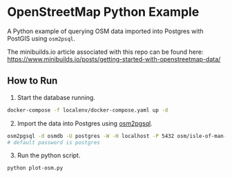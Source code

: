 # OpenStreetMap Python Example

A Python example of querying OSM data imported into Postgres with PostGIS using `osm2psql`.

The minibuilds.io article associated with this repo can be found here: https://www.minibuilds.io/posts/getting-started-with-openstreetmap-data/

## How to Run

1. Start the database running.
```bash
docker-compose -f localenv/docker-compose.yaml up -d
```

2. Import the data into Postgres using [osm2pgsql](https://osm2pgsql.org/).
```bash
osm2pgsql -d osmdb -U postgres -W -H localhost -P 5432 osm/isle-of-man-latest.osm
# default password is postgres
```

3. Run the python script.
```bash
python plot-osm.py
```